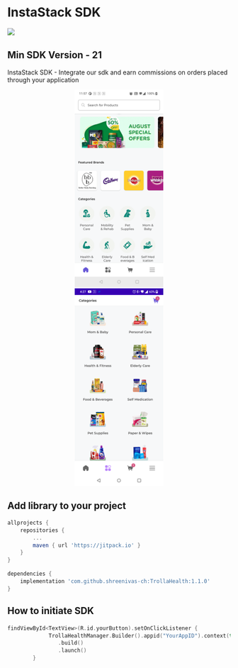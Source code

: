 # InstaStack SDK

[![](https://jitpack.io/v/shreenivas-ch/TrollaHealth.svg)](https://jitpack.io/#shreenivas-ch/TrollaHealth)

## Min SDK Version - 21

InstaStack SDK - Integrate our sdk and earn commissions on orders placed through your application

<p align="center">
<img src="https://github.com/shreenivas-ch/TrollaHealth/blob/7ff040dcb21b995dff778edf306fc46588b9e273/Screenshot_home.png" alt="alt text" width="200" hspace="40"><img src="https://github.com/shreenivas-ch/TrollaHealth/blob/7ff040dcb21b995dff778edf306fc46588b9e273/screenshot2.png" alt="alt text" width="200" hspace="40">

</p>


## Add library to your project

```gradle
allprojects {
	repositories {
		...
		maven { url 'https://jitpack.io' }
	}
}
```

```gradle
dependencies {
	implementation 'com.github.shreenivas-ch:TrollaHealth:1.1.0'
}
```

## How to initiate SDK
```kotlin
findViewById<TextView>(R.id.yourButton).setOnClickListener {
             TrollaHealthManager.Builder().appid("YourAppID").context(this).application(application)
                .build()
                .launch()
        }
```
